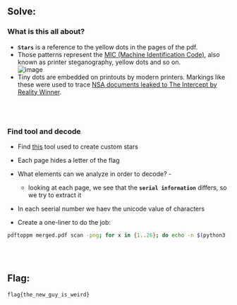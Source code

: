 ## Solve:

### What is this all about?

- **`Stars`** is a reference to the yellow dots in the pages of the pdf.
- Those patterns represent the [MIC (Machine Identification Code)](https://en.wikipedia.org/wiki/Machine_Identification_Code), also known as printer steganography, yellow dots and so on.
  <br>
  ![image](https://user-images.githubusercontent.com/93029180/209968190-a1163d92-6f03-47c7-a9a4-ef62139fec0c.png)
- Tiny dots are embedded on printouts by modern printers. Markings like these were used to trace [NSA documents leaked to The Intercept by Reality Winner](https://www.bbc.com/future/article/20170607-why-printers-add-secret-tracking-dots).

<br><br>

### Find tool and decode

- Find [this](https://github.com/dfd-tud/deda) tool used to create custom stars
- Each page hides a letter of the flag
- What elements can we analyze in order to decode? - 
  - looking at each page, we see that the **`serial information`** differs, so we try to extract it
- In each seerial number we haev the unicode value of characters


- Create a one-liner to do the job:
```bash
pdftoppm merged.pdf scan -png; for x in {1..26}; do echo -n $(python3 -c "print(chr($(deda_parse_print $x.png | grep serial | cut -d '-' -f2 | sed 's/^0*//')))"); done
```

<br><br>

## Flag:
`flag{the_new_guy_is_weird}`
